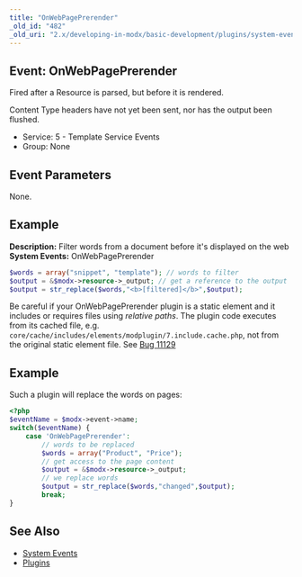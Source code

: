 ```yaml
---
title: "OnWebPagePrerender"
_old_id: "482"
_old_uri: "2.x/developing-in-modx/basic-development/plugins/system-events/onwebpageprerender"
---
```


## Event: OnWebPagePrerender

Fired after a Resource is parsed, but before it is rendered.

Content Type headers have not yet been sent, nor has the output been flushed.

-   Service: 5 - Template Service Events
-   Group: None

## Event Parameters

None.

## Example

**Description:** Filter words from a document before it's displayed on the web
**System Events:** OnWebPagePrerender

```php
$words = array("snippet", "template"); // words to filter
$output = &$modx->resource->_output; // get a reference to the output
$output = str_replace($words,"<b>[filtered]</b>",$output);
```

Be careful if your OnWebPagePrerender plugin is a static element and it includes or requires files using _relative paths_. The plugin code executes from its cached file, e.g. `core/cache/includes/elements/modplugin/7.include.cache.php`, not from the original static element file. See [Bug 11129](https://github.com/modxcms/revolution/issues/11129)

## Example

Such a plugin will replace the words on pages:

```php
<?php
$eventName = $modx->event->name;
switch($eventName) {
    case 'OnWebPagePrerender': 
        // words to be replaced
        $words = array("Product", "Price");
        // get access to the page content
        $output = &$modx->resource->_output;
        // we replace words
        $output = str_replace($words,"changed",$output); 
        break;
}
```

## See Also

-   [System Events](extending-modx/plugins/system-events "System Events")
-   [Plugins](extending-modx/plugins "Plugins")
